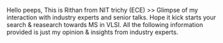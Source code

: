 Hello peeps, This is Rithan from NIT trichy (ECE) >> Glimpse of my interaction with industry experts and senior talks.
Hope it kick starts your search & reasearch towards MS in VLSI.
All the following information provided is just my opinion & insights from industry experts.
